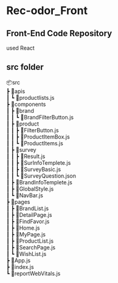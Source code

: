 # Rec-odor_Front

<h2>Front-End Code Repository</h2>
<p>used React</p>

<h2>src folder</h2>

📦src <br>
 ┣ 📂apis <br>
 ┃ ┗ 📜productlists.js <br>
 ┣ 📂components <br>
 ┃ ┣ 📂brand <br>
 ┃ ┃ ┗ 📜BrandFilterButton.js <br>
 ┃ ┣ 📂product <br>
 ┃ ┃ ┣ 📜FilterButton.js <br>
 ┃ ┃ ┣ 📜ProductItemBox.js <br>
 ┃ ┃ ┗ 📜ProductItems.js <br>
 ┃ ┣ 📂survey <br>
 ┃ ┃ ┣ 📜Result.js <br>
 ┃ ┃ ┣ 📜SurInfoTemplete.js <br>
 ┃ ┃ ┣ 📜SurveyBasic.js <br>
 ┃ ┃ ┗ 📜SurveyQuestion.json <br>
 ┃ ┣ 📜BrandInfoTemplete.js <br>
 ┃ ┣ 📜GlobalStyle.js <br>
 ┃ ┗ 📜NavBar.js <br>
 ┣ 📂pages <br>
 ┃ ┣ 📜BrandList.js <br>
 ┃ ┣ 📜DetailPage.js <br>
 ┃ ┣ 📜FindFavor.js <br>
 ┃ ┣ 📜Home.js <br>
 ┃ ┣ 📜MyPage.js <br>
 ┃ ┣ 📜ProductList.js <br>
 ┃ ┣ 📜SearchPage.js <br>
 ┃ ┗ 📜WishList.js <br>
 ┣ 📜App.js <br>
 ┣ 📜index.js <br>
 ┗ 📜reportWebVitals.js <br>
